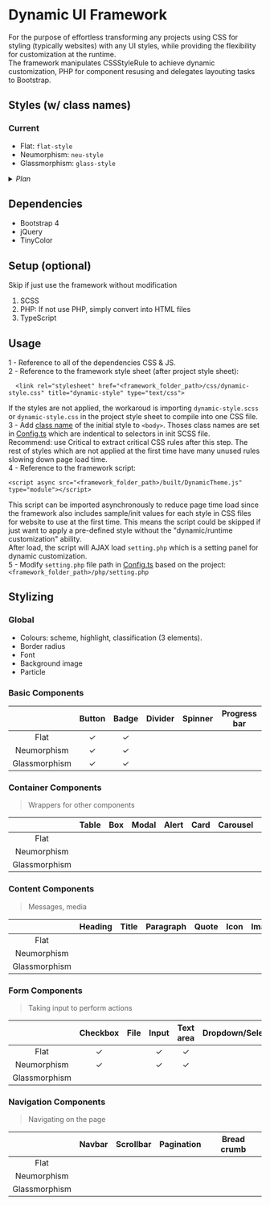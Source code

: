 # Dynamic UI  Framework

For the purpose of effortless transforming any projects using CSS for styling (typically websites) with any UI styles,  while providing the flexibility for customization at the runtime.  
The framework manipulates CSSStyleRule to achieve dynamic customization, PHP for component resusing and delegates layouting tasks to Bootstrap.

## Styles   (w/ class names)
### Current
<a id="style-names"></a>
+ Flat: ```flat-style```
+ Neumorphism: ```neu-style```
+ Glassmorphism: ```glass-style```

<details>
<summary><i>Plan</i></summary>
<!--Blank line on purpuse-->

+ Material
+ Skeuomorphism
+ Gradient
+ Neon
+ Cyberpunk
+ Metalic
+ NES/Pixel
+ Grid
+ Windows
+ Monograph
</details>

## Dependencies
  + Bootstrap 4
  + jQuery
  + TinyColor

## Setup (optional)
Skip if just use the framework without modification
1. SCSS
2. PHP: If not use PHP, simply convert into HTML files
3. TypeScript

## Usage
1 - Reference to all of the dependencies CSS & JS.  
2 - Reference to the framework style sheet (after project style sheet):  
```      
  <link rel="stylesheet" href="<framework_folder_path>/css/dynamic-style.css" title="dynamic-style" type="text/css">
  ```  
If the styles are not applied,  the workaroud is importing ```dynamic-style.scss``` or ```dynamic-style.css``` in the project style sheet to compile into one CSS file.  
3 - Add [class name](#style-names) of the initial style to ```<body>```. Thoses class names are set in [Config.ts](ts/Config.ts) which are indentical to selectors in init SCSS file.  
Recommend: use Critical to extract critical CSS rules after this step. The rest of styles which are not applied at the first time have many unused rules slowing down page load time.  
4 - Reference to the framework script:  
```  
<script async src="<framework_folder_path>/built/DynamicTheme.js" type="module"></script>
```  
This script can be imported  asynchronously to reduce page time load since the framework also includes sample/init values for each style in CSS files for  website to use at the first time. This means the script could be skipped if just want to apply a pre-defined style without the "dynamic/runtime customization" ability.  
After load, the script will AJAX load ```setting.php``` which is a setting panel for dynamic customization.  
5 - Modify ```setting.php``` file path in [Config.ts](ts/Config.ts) based on the project: ```<framework_folder_path>/php/setting.php```

## Stylizing
### Global
+ Colours: scheme, highlight, classification (3 elements).
+ Border radius
+ Font
+ Background image
+  Particle
  
### Basic Components

|               	| Button 	| Badge 	| Divider 	| Spinner 	| Progress bar 	|
|:-------------:	|:------:	|:-----:	|:-------:	|:-------:	|:------------:	|
|      Flat     	|    ✓   	|   ✓   	|         	|         	|              	|
|  Neumorphism  	|    ✓   	|   ✓   	|         	|         	|              	|
| Glassmorphism 	|    ✓   	|   ✓   	|         	|         	|              	||              	|


### Container Components
> Wrappers for other components

|               	| Table 	| Box 	| Modal 	| Alert 	| Card 	| Carousel 	| Toast 	| Tab 	| Tooltip 	|
|:-------------:	|:-----:	|:---:	|:-----:	|:-----:	|:----:	|:--------:	|:-----:	|:---:	|:-------:	|
|      Flat     	|       	|     	|       	|       	|      	|          	|       	|     	|         	|
|  Neumorphism  	|       	|     	|       	|       	|      	|          	|       	|     	|         	|
| Glassmorphism 	|       	|     	|       	|       	|      	|          	|       	|     	|         	|


### Content Components
> Messages, media

|               	| Heading 	| Title 	| Paragraph 	| Quote 	| Icon 	| Image 	| Video 	| Iframe 	|
|:-------------:	|:-------:	|:-----:	|:---------:	|:-----:	|:----:	|:-----:	|:-----:	|:------:	|
|      Flat     	|         	|       	|           	|       	|      	|       	|       	|        	|
|  Neumorphism  	|         	|       	|           	|       	|      	|       	|       	|        	|
| Glassmorphism 	|         	|       	|           	|       	|      	|       	|       	|        	|

### Form Components
> Taking input to perform actions

|               	| Checkbox 	| File 	| Input 	| Text area 	| Dropdown/Select 	| Multiple select 	| Radio 	| Segmented control 	| Range slider 	| Switch 	| Color picker 	|
|:-------------:	|:--------:	|:----:	|:-----:	|:---------:	|:---------------:	|:---------------:	|:-----:	|:-----------------:	|:------------:	|:------:	|:------------:	|
|      Flat     	|     ✓    	|      	|   ✓   	|     ✓     	|                 	|                 	|   ✓   	|         ✓         	|              	|        	|              	|
|  Neumorphism  	|     ✓    	|      	|   ✓   	|     ✓     	|                 	|                 	|   ✓   	|         ✓         	|       ✓      	|    ✓   	|              	|
| Glassmorphism 	|          	|      	|       	|           	|                 	|                 	|       	|         ✓         	|              	|        	|              	|

### Navigation Components
> Navigating on the page

|               	| Navbar 	| Scrollbar 	| Pagination 	| Bread crumb 	|
|:-------------:	|:------:	|:---------:	|:----------:	|:-----------:	|
|      Flat     	|        	|           	|            	|             	|
|  Neumorphism  	|        	|           	|            	|             	|
| Glassmorphism 	|        	|           	|            	|             	|